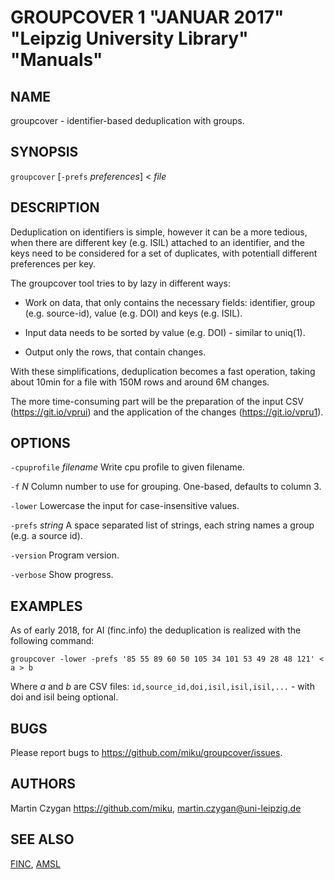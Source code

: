 GROUPCOVER 1 "JANUAR 2017" "Leipzig University Library" "Manuals"
=================================================================

NAME
----

groupcover - identifier-based deduplication with groups.

SYNOPSIS
--------

`groupcover` [`-prefs` *preferences*] < *file*

DESCRIPTION
-----------

Deduplication on identifiers is simple, however it can be a more tedious, when
there are different key (e.g. ISIL) attached to an identifier, and the keys
need to be considered for a set of duplicates, with potentiall different
preferences per key.

The groupcover tool tries to by lazy in different ways:

* Work on data, that only contains the necessary fields: identifier, group
  (e.g. source-id), value (e.g. DOI) and keys (e.g. ISIL).

* Input data needs to be sorted by value (e.g. DOI) - similar to uniq(1).

* Output only the rows, that contain changes.

With these simplifications, deduplication becomes a fast operation, taking
about 10min for a file with 150M rows and around 6M changes.

The more time-consuming part will be the preparation of the input CSV
(https://git.io/vprui) and the application of the changes
(https://git.io/vpru1).

OPTIONS
-------

`-cpuprofile` *filename*
  Write cpu profile to given filename.

`-f` *N*
  Column number to use for grouping. One-based, defaults to column 3. 

`-lower`
  Lowercase the input for case-insensitive values.

`-prefs` *string*
  A space separated list of strings, each string names a group (e.g. a source id).

`-version`
  Program version.

`-verbose`
  Show progress.

EXAMPLES
--------

As of early 2018, for AI (finc.info) the deduplication is realized with the following command:

  `groupcover -lower -prefs '85 55 89 60 50 105 34 101 53 49 28 48 121' < a > b`

Where *a* and *b* are CSV files: `id,source_id,doi,isil,isil,isil,...` - with doi and isil being optional.

BUGS
----

Please report bugs to https://github.com/miku/groupcover/issues.

AUTHORS
------

Martin Czygan <https://github.com/miku>, <martin.czygan@uni-leipzig.de>

SEE ALSO
--------

[FINC](https://finc.info), [AMSL](http://amsl.technology/)

